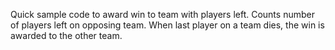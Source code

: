 Quick sample code to award win to team with players left.
Counts number of players left on opposing team.
When last player on a team dies, the win is awarded to the other team.
